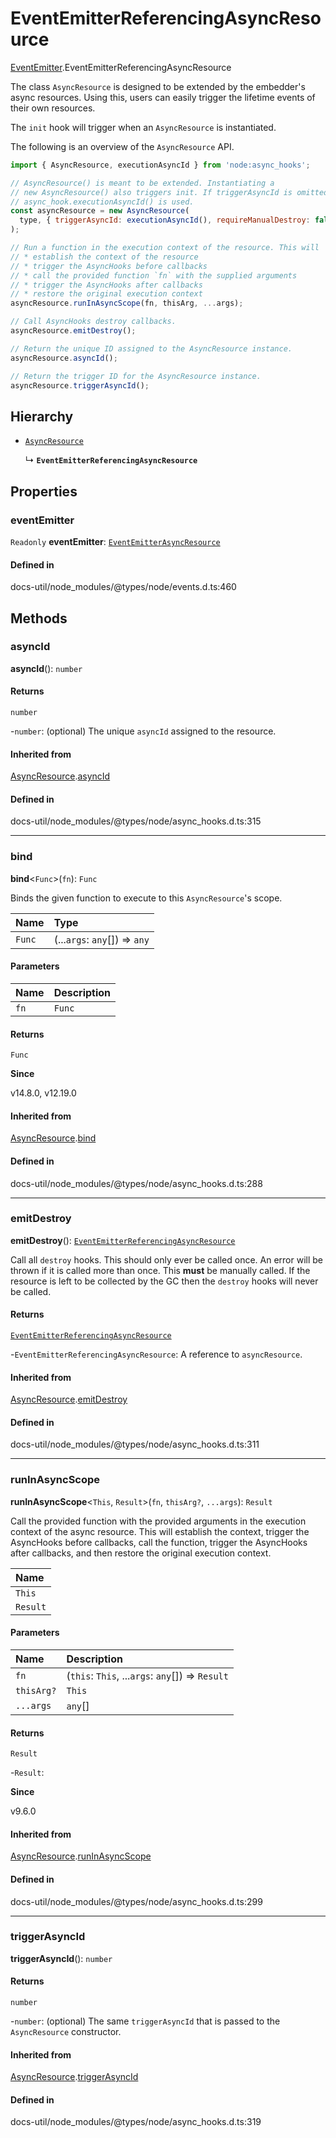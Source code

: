 # EventEmitterReferencingAsyncResource

[EventEmitter](../../modules/EventEmitter.md).EventEmitterReferencingAsyncResource

The class `AsyncResource` is designed to be extended by the embedder's async
resources. Using this, users can easily trigger the lifetime events of their
own resources.

The `init` hook will trigger when an `AsyncResource` is instantiated.

The following is an overview of the `AsyncResource` API.

```js
import { AsyncResource, executionAsyncId } from 'node:async_hooks';

// AsyncResource() is meant to be extended. Instantiating a
// new AsyncResource() also triggers init. If triggerAsyncId is omitted then
// async_hook.executionAsyncId() is used.
const asyncResource = new AsyncResource(
  type, { triggerAsyncId: executionAsyncId(), requireManualDestroy: false },
);

// Run a function in the execution context of the resource. This will
// * establish the context of the resource
// * trigger the AsyncHooks before callbacks
// * call the provided function `fn` with the supplied arguments
// * trigger the AsyncHooks after callbacks
// * restore the original execution context
asyncResource.runInAsyncScope(fn, thisArg, ...args);

// Call AsyncHooks destroy callbacks.
asyncResource.emitDestroy();

// Return the unique ID assigned to the AsyncResource instance.
asyncResource.asyncId();

// Return the trigger ID for the AsyncResource instance.
asyncResource.triggerAsyncId();
```

## Hierarchy

- [`AsyncResource`](../../classes/AsyncResource.md)

  ↳ **`EventEmitterReferencingAsyncResource`**

## Properties

### eventEmitter

 `Readonly` **eventEmitter**: [`EventEmitterAsyncResource`](../classes/EventEmitter.EventEmitterAsyncResource.md)

#### Defined in

docs-util/node_modules/@types/node/events.d.ts:460

## Methods

### asyncId

**asyncId**(): `number`

#### Returns

`number`

-`number`: (optional) The unique `asyncId` assigned to the resource.

#### Inherited from

[AsyncResource](../../classes/AsyncResource.md).[asyncId](../../classes/AsyncResource.md#asyncid)

#### Defined in

docs-util/node_modules/@types/node/async_hooks.d.ts:315

___

### bind

**bind**<`Func`\>(`fn`): `Func`

Binds the given function to execute to this `AsyncResource`'s scope.

| Name | Type |
| :------ | :------ |
| `Func` | (...`args`: `any`[]) => `any` |

#### Parameters

| Name | Description |
| :------ | :------ |
| `fn` | `Func` | The function to bind to the current `AsyncResource`. |

#### Returns

`Func`

**Since**

v14.8.0, v12.19.0

#### Inherited from

[AsyncResource](../../classes/AsyncResource.md).[bind](../../classes/AsyncResource.md#bind)

#### Defined in

docs-util/node_modules/@types/node/async_hooks.d.ts:288

___

### emitDestroy

**emitDestroy**(): [`EventEmitterReferencingAsyncResource`](EventEmitter.EventEmitterReferencingAsyncResource.md)

Call all `destroy` hooks. This should only ever be called once. An error will
be thrown if it is called more than once. This **must** be manually called. If
the resource is left to be collected by the GC then the `destroy` hooks will
never be called.

#### Returns

[`EventEmitterReferencingAsyncResource`](EventEmitter.EventEmitterReferencingAsyncResource.md)

-`EventEmitterReferencingAsyncResource`: A reference to `asyncResource`.

#### Inherited from

[AsyncResource](../../classes/AsyncResource.md).[emitDestroy](../../classes/AsyncResource.md#emitdestroy)

#### Defined in

docs-util/node_modules/@types/node/async_hooks.d.ts:311

___

### runInAsyncScope

**runInAsyncScope**<`This`, `Result`\>(`fn`, `thisArg?`, `...args`): `Result`

Call the provided function with the provided arguments in the execution context
of the async resource. This will establish the context, trigger the AsyncHooks
before callbacks, call the function, trigger the AsyncHooks after callbacks, and
then restore the original execution context.

| Name |
| :------ |
| `This` | `object` |
| `Result` | `object` |

#### Parameters

| Name | Description |
| :------ | :------ |
| `fn` | (`this`: `This`, ...`args`: `any`[]) => `Result` | The function to call in the execution context of this async resource. |
| `thisArg?` | `This` | The receiver to be used for the function call. |
| `...args` | `any`[] | Optional arguments to pass to the function. |

#### Returns

`Result`

-`Result`: 

**Since**

v9.6.0

#### Inherited from

[AsyncResource](../../classes/AsyncResource.md).[runInAsyncScope](../../classes/AsyncResource.md#runinasyncscope)

#### Defined in

docs-util/node_modules/@types/node/async_hooks.d.ts:299

___

### triggerAsyncId

**triggerAsyncId**(): `number`

#### Returns

`number`

-`number`: (optional) The same `triggerAsyncId` that is passed to the `AsyncResource` constructor.

#### Inherited from

[AsyncResource](../../classes/AsyncResource.md).[triggerAsyncId](../../classes/AsyncResource.md#triggerasyncid)

#### Defined in

docs-util/node_modules/@types/node/async_hooks.d.ts:319
